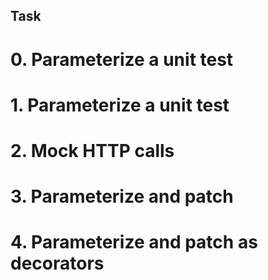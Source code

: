 ## Task

# 0. Parameterize a unit test

# 1. Parameterize a unit test

# 2. Mock HTTP calls

# 3. Parameterize and patch

# 4. Parameterize and patch as decorators

